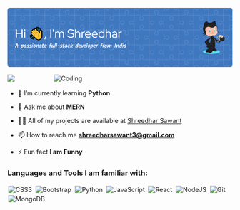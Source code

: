 <!--![Header](https://github.com/shree-webworld/shree-webworld/blob/main/github-header-image%20(6).png)-->
![MasterHead](./github-header-image.png)

<img align="right" alt="Coding" width="400" src="https://cdn.dribbble.com/users/1162077/screenshots/3848914/programmer.gif">




[<img src="https://img.shields.io/github/followers/shree-webworld?logo=github&style=for-the-badge&logoColor=white">](https://github.com/shree-webworld)

- 🌱 I’m currently learning **Python**

- 💬 Ask me about **MERN**
- 👨‍💻 All of my projects are available at [Shreedhar Sawant](https://github.com/shree-webworld)

- 📫 How to reach me **shreedharsawant3@gmail.com** 

- ⚡ Fun fact **I am Funny**








<h3 align="left">Languages and Tools I am familiar with:</h3>

<p align="left">

<img alt="CSS3" src="https://img.shields.io/badge/css3%20-%231572B6.svg?&style=for-the-badge&logo=css3&logoColor=white" style="margin:2px;"/>
<img alt="Bootstrap" src="https://img.shields.io/badge/bootstrap%20-%23563D7C.svg?&style=for-the-badge&logo=bootstrap&logoColor=white" style="margin:2px;"/>
<img alt="Python" src="https://img.shields.io/badge/python%20-%2314354C.svg?&style=for-the-badge&logo=python&logoColor=white" style="margin:2px;"/>
<img alt="JavaScript" src="https://img.shields.io/badge/javascript%20-%23323330.svg?&style=for-the-badge&logo=javascript&logoColor=%23F7DF1E" style="margin:2px;"/>
<img alt="React" src="https://img.shields.io/badge/react%20-%2320232a.svg?&style=for-the-badge&logo=react&logoColor=%2361DAFB" style="margin:2px;"/>
<img alt="NodeJS" src="https://img.shields.io/badge/node.js%20-%2343853D.svg?&style=for-the-badge&logo=node.js&logoColor=white" style="margin:2px;"/>
<img alt="Git" src="https://img.shields.io/badge/git%20-%23F05033.svg?&style=for-the-badge&logo=git&logoColor=white" style="margin:2px;"/>
<img alt="MongoDB" src ="https://img.shields.io/badge/MongoDB-%234ea94b.svg?&style=for-the-badge&logo=mongodb&logoColor=white" style="margin:2px;"/>
<br/>
</p>
